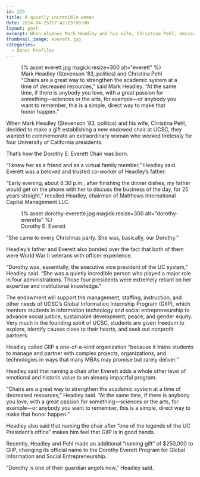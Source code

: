 ```yaml
---
id: 225
title: A quietly incredible woman
date: 2014-04-25T17:42:23+00:00
layout: post
excerpt: When alumnus Mark Headley and his wife, Christina Pehl, decided to make a gift establishing a new endowed chair at UCSC, they wanted to commemorate an extraordinary woman who worked tirelessly for four University of California presidents.
thumbnail_image: everett.jpg
categories:
  - Donor Profiles
---
```

<figure class="inline-image right">
{% asset everett.jpg magick:resize=300 alt="everett" %}<figcaption>Mark Headley (Stevenson &#8217;83, politics) and Christina Pehl  
&#8220;Chairs are a great way to strengthen the academic system at a time of decreased resources,&#8221; said Mark Headley. &#8220;At the same time, if there is anybody you love, with a great passion for something—sciences or the arts, for example—or anybody you want to remember, this is a simple, direct way to make that honor happen.&#8221;</figcaption></figure>

When Mark Headley (Stevenson &#8217;83, politics) and his wife, Christina Pehl, decided to make a gift establishing a new endowed chair at UCSC, they wanted to commemorate an extraordinary woman who worked tirelessly for four University of California presidents.

That&#8217;s how the Dorothy E. Everett Chair was born.

&#8220;I knew her as a friend and as a virtual family member,&#8221; Headley said. Everett was a beloved and trusted co-worker of Headley&#8217;s father.

&#8220;Early evening, about 8:30 p.m., after finishing the dinner dishes, my father would get on the phone with her to discuss the business of the day, for 25 years straight,&#8221; recalled Headley, chairman of Matthews International Capital Management LLC.

<figure class="inline-image left">
{% asset dorothy-everette.jpg magick:resize=300 alt="dorothy-everette" %}<figcaption>Dorothy E. Everett</figcaption></figure>

&#8220;She came to every Christmas party. She was, basically, our Dorothy.&#8221;

Headley&#8217;s father and Everett also bonded over the fact that both of them were World War II veterans with officer experience.

&#8220;Dorothy was, essentially, the executive vice president of the UC system,&#8221; Headley said. &#8220;She was a quietly incredible person who played a major role in four administrations. Those four presidents were extremely reliant on her expertise and institutional knowledge.&#8221;

The endowment will support the management, staffing, instruction, and other needs of UCSC&#8217;s Global Information Internship Program (GIIP), which mentors students in information technology and social entrepreneurship to advance social justice, sustainable development, peace, and gender equity. Very much in the founding spirit of UCSC, students are given freedom to explore, identify causes close to their hearts, and seek out nonprofit partners.

Headley called GIIP a one-of-a-kind organization &#8220;because it trains students to manage and partner with complex projects, organizations, and technologies in ways that many MBAs may promise but rarely deliver.&#8221;

Headley said that naming a chair after Everett adds a whole other level of emotional and historic value to an already impactful program.

&#8220;Chairs are a great way to strengthen the academic system at a time of decreased resources,&#8221; Headley said. &#8220;At the same time, if there is anybody you love, with a great passion for something—sciences or the arts, for example—or anybody you want to remember, this is a simple, direct way to make that honor happen.&#8221;

Headley also said that naming the chair after &#8220;one of the legends of the UC President&#8217;s office&#8221; makes him feel that GIIP is in good hands.

Recently, Headley and Pehl made an additional &#8220;naming gift&#8221; of $250,000 to GIIP, changing its official name to the Dorothy Everett Program for Global Information and Social Entrepreneurship.

&#8220;Dorothy is one of their guardian angels now,&#8221; Headley said.
